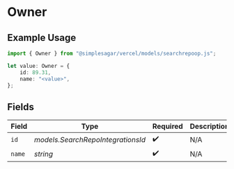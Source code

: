 # Owner

## Example Usage

```typescript
import { Owner } from "@simplesagar/vercel/models/searchrepoop.js";

let value: Owner = {
    id: 89.31,
    name: "<value>",
};
```

## Fields

| Field                             | Type                              | Required                          | Description                       |
| --------------------------------- | --------------------------------- | --------------------------------- | --------------------------------- |
| `id`                              | *models.SearchRepoIntegrationsId* | :heavy_check_mark:                | N/A                               |
| `name`                            | *string*                          | :heavy_check_mark:                | N/A                               |